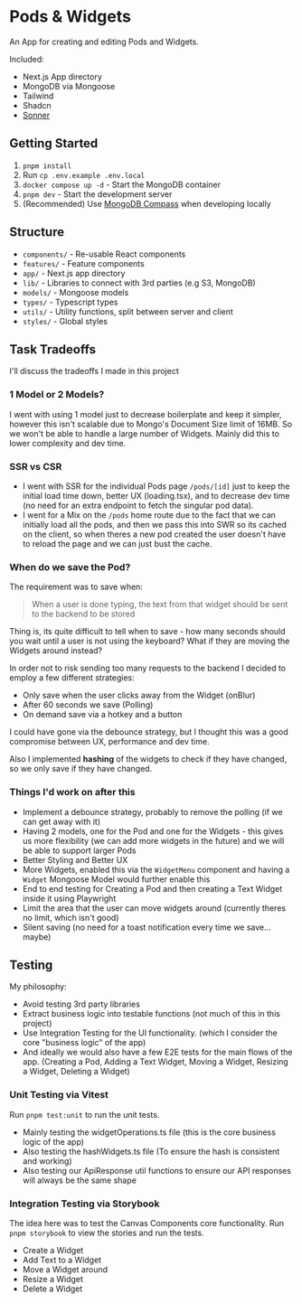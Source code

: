 # Pods & Widgets

An App for creating and editing Pods and Widgets.

Included:

- Next.js App directory
- MongoDB via Mongoose
- Tailwind
- Shadcn
- [Sonner](https://sonner.emilkowal.ski/)


## Getting Started

1. `pnpm install`
2. Run `cp .env.example .env.local`
3. `docker compose up -d` - Start the MongoDB container
4. `pnpm dev` - Start the development server
5. (Recommended) Use [MongoDB Compass](https://www.mongodb.com/products/tools/compass) when developing locally

## Structure

- `components/` - Re-usable React components
- `features/` - Feature components
- `app/` - Next.js app directory
- `lib/` - Libraries to connect with 3rd parties (e.g S3, MongoDB)
- `models/` - Mongoose models
- `types/` - Typescript types
- `utils/` - Utility functions, split between server and client
- `styles/` - Global styles

## Task Tradeoffs

I'll discuss the tradeoffs I made in this project

### 1 Model or 2 Models?

I went with using 1 model just to decrease boilerplate and keep it simpler, however this isn't scalable due to Mongo's Document Size limit of 16MB. So we won't be able to handle a large number of Widgets. Mainly did this to lower complexity and dev time.

### SSR vs CSR

- I went with SSR for the individual Pods page `/pods/[id]` just to keep the initial load time down, better UX (loading.tsx), and to decrease dev time (no need for an extra endpoint to fetch the singular pod data).
- I went for a Mix on the `/pods` home route due to the fact that we can initially load all the pods, and then we pass this into SWR so its cached on the client, so when theres a new pod created the user doesn't have to reload the page and we can just bust the cache.

### When do we save the Pod?

The requirement was to save when:
> When a user is done typing, the text from that widget should be sent to the backend to be stored

Thing is, its quite difficult to tell when to save - how many seconds should you wait until a user is not using the keyboard? What if they are moving the Widgets around instead?

In order not to risk sending too many requests to the backend I decided to employ a few different strategies:

- Only save when the user clicks away from the Widget (onBlur)
- After 60 seconds we save (Polling)
- On demand save via a hotkey and a button

I could have gone via the debounce strategy, but I thought this was a good compromise between UX, performance and dev time.

Also I implemented **hashing** of the widgets to check if they have changed, so we only save if they have changed.

### Things I'd work on after this

- Implement a debounce strategy, probably to remove the polling (if we can get away with it)
- Having 2 models, one for the Pod and one for the Widgets - this gives us more flexibility (we can add more widgets in the future) and we will be able to support larger Pods
- Better Styling and Better UX
- More Widgets, enabled this via the `WidgetMenu` component and having a `Widget` Mongoose Model would further enable this
- End to end testing for Creating a Pod and then creating a Text Widget inside it using Playwright
- Limit the area that the user can move widgets around (currently theres no limit, which isn't good)
- Silent saving (no need for a toast notification every time we save... maybe)

## Testing

My philosophy:

- Avoid testing 3rd party libraries
- Extract business logic into testable functions (not much of this in this project)
- Use Integration Testing for the UI functionality. (which I consider the core "business logic" of the app)
- And ideally we would also have a few E2E tests for the main flows of the app. (Creating a Pod, Adding a Text Widget, Moving a Widget, Resizing a Widget, Deleting a Widget)

### Unit Testing via Vitest

Run `pnpm test:unit` to run the unit tests.

- Mainly testing the widgetOperations.ts file (this is the core business logic of the app)
- Also testing the hashWidgets.ts file (To ensure the hash is consistent and working)
- Also testing our ApiResponse util functions to ensure our API responses will always be the same shape

### Integration Testing via Storybook

The idea here was to test the Canvas Components core functionality.
Run `pnpm storybook` to view the stories and run the tests.

- Create a Widget
- Add Text to a Widget
- Move a Widget around
- Resize a Widget
- Delete a Widget